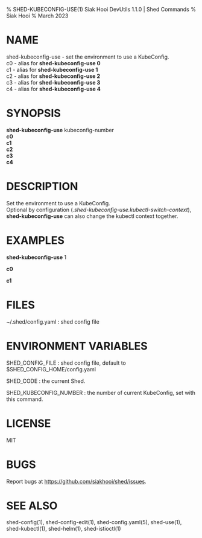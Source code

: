 % SHED-KUBECONFIG-USE(1) Siak Hooi DevUtils 1.1.0 | Shed Commands
% Siak Hooi
% March 2023

# NAME
shed-kubeconfig-use - set the environment to use a KubeConfig.\
c0 - alias for **shed-kubeconfig-use 0**\
c1 - alias for **shed-kubeconfig-use 1**\
c2 - alias for **shed-kubeconfig-use 2**\
c3 - alias for **shed-kubeconfig-use 3**\
c4 - alias for **shed-kubeconfig-use 4**

# SYNOPSIS
**shed-kubeconfig-use** kubeconfig-number\
**c0**\
**c1**\
**c2**\
**c3**\
**c4**

# DESCRIPTION
Set the environment to use a KubeConfig.\
Optional by configuration (*.shed-kubeconfig-use.kubectl-switch-context*), **shed-kubeconfig-use** can also change the kubectl context together.

# EXAMPLES
**shed-kubeconfig-use** 1

**c0**

**c1**

# FILES
~/.shed/config.yaml
: shed config file

# ENVIRONMENT VARIABLES
SHED_CONFIG_FILE
: shed config file, default to $SHED_CONFIG_HOME/config.yaml

SHED_CODE
: the current Shed.

SHED_KUBECONFIG_NUMBER
: the number of current KubeConfig, set with this command.

# LICENSE
MIT

# BUGS
Report bugs at https://github.com/siakhooi/shed/issues.

# SEE ALSO
shed-config(1), shed-config-edit(1), shed-config.yaml(5), shed-use(1), shed-kubectl(1), shed-helm(1), shed-istioctl(1)

